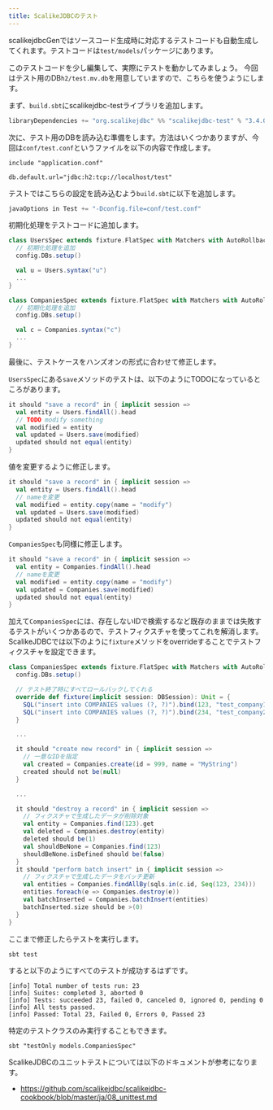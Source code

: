 ```yaml
---
title: ScalikeJDBCのテスト
---
```


scalikejdbcGenではソースコード生成時に対応するテストコードも自動生成してくれます。テストコードは`test/models`パッケージにあります。

このテストコードを少し編集して、実際にテストを動かしてみましょう。
今回はテスト用のDB`h2/test.mv.db`を用意していますので、こちらを使うようにします。

まず、`build.sbt`にscalikejdbc-testライブラリを追加します。

```scala
libraryDependencies += "org.scalikejdbc" %% "scalikejdbc-test" % "3.4.0" % Test
```

次に、テスト用のDBを読み込む準備をします。方法はいくつかありますが、今回は`conf/test.conf`というファイルを以下の内容で作成します。

```properties
include "application.conf"

db.default.url="jdbc:h2:tcp://localhost/test"
```

テストではこちらの設定を読み込むよう`build.sbt`に以下を追加します。

```scala
javaOptions in Test += "-Dconfig.file=conf/test.conf"
```

初期化処理をテストコードに追加します。

```scala
class UsersSpec extends fixture.FlatSpec with Matchers with AutoRollback {
  // 初期化処理を追加
  config.DBs.setup()

  val u = Users.syntax("u")
  ...
}
```

```scala
class CompaniesSpec extends fixture.FlatSpec with Matchers with AutoRollback {
  // 初期化処理を追加
  config.DBs.setup()

  val c = Companies.syntax("c")
  ...
}
```

最後に、テストケースをハンズオンの形式に合わせて修正します。

`UsersSpec`にある`save`メソッドのテストは、以下のようにTODOになっているところがあります。

```scala
it should "save a record" in { implicit session =>
  val entity = Users.findAll().head
  // TODO modify something
  val modified = entity
  val updated = Users.save(modified)
  updated should not equal(entity)
}
```

値を変更するように修正します。

```scala
it should "save a record" in { implicit session =>
  val entity = Users.findAll().head
  // nameを変更
  val modified = entity.copy(name = "modify")
  val updated = Users.save(modified)
  updated should not equal(entity)
}
```

`CompaniesSpec`も同様に修正します。

```scala
it should "save a record" in { implicit session =>
  val entity = Companies.findAll().head
  // nameを変更
  val modified = entity.copy(name = "modify")
  val updated = Companies.save(modified)
  updated should not equal(entity)
}
```

加えて`CompaniesSpec`には、存在しないIDで検索するなど既存のままでは失敗するテストがいくつかあるので、テストフィクスチャを使ってこれを解消します。
ScalikeJDBCでは以下のように`fixture`メソッドをoverrideすることでテストフィクスチャを設定できます。

```scala
class CompaniesSpec extends fixture.FlatSpec with Matchers with AutoRollback {
  config.DBs.setup()

  // テスト終了時にすべてロールバックしてくれる
  override def fixture(implicit session: DBSession): Unit = {
    SQL("insert into COMPANIES values (?, ?)").bind(123, "test_company1").update.apply()
    SQL("insert into COMPANIES values (?, ?)").bind(234, "test_company2").update.apply()
  }

  ...

  it should "create new record" in { implicit session =>
    // 一意なIDを指定
    val created = Companies.create(id = 999, name = "MyString")
    created should not be(null)
  }

  ...

  it should "destroy a record" in { implicit session =>
    // フィクスチャで生成したデータが削除対象
    val entity = Companies.find(123).get
    val deleted = Companies.destroy(entity)
    deleted should be(1)
    val shouldBeNone = Companies.find(123)
    shouldBeNone.isDefined should be(false)
  }
  it should "perform batch insert" in { implicit session =>
    // フィクスチャで生成したデータをバッチ更新
    val entities = Companies.findAllBy(sqls.in(c.id, Seq(123, 234)))
    entities.foreach(e => Companies.destroy(e))
    val batchInserted = Companies.batchInsert(entities)
    batchInserted.size should be >(0)
  }
}
```

ここまで修正したらテストを実行します。

```
sbt test
```

すると以下のようにすべてのテストが成功するはずです。

```
[info] Total number of tests run: 23
[info] Suites: completed 3, aborted 0
[info] Tests: succeeded 23, failed 0, canceled 0, ignored 0, pending 0
[info] All tests passed.
[info] Passed: Total 23, Failed 0, Errors 0, Passed 23
```

特定のテストクラスのみ実行することもできます。

```
sbt "testOnly models.CompaniesSpec"
```

ScalikeJDBCのユニットテストについては以下のドキュメントが参考になります。

- https://github.com/scalikejdbc/scalikejdbc-cookbook/blob/master/ja/08_unittest.md

